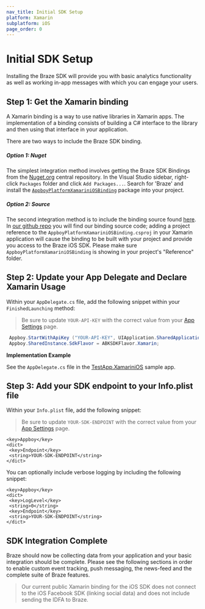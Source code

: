 ```yaml
---
nav_title: Initial SDK Setup
platform: Xamarin
subplatform: iOS
page_order: 0
---
```

# Initial SDK Setup

Installing the Braze SDK will provide you with basic analytics functionality as well as working in-app messages with which you can engage your users.

## Step 1: Get the Xamarin binding

A Xamarin binding is a way to use native libraries in Xamarin apps.  The implementation of a binding consists of building a C# interface to the library and then using that interface in your application.

There are two ways to include the Braze SDK binding.

##### Option 1: Nuget

The simplest integration method involves getting the Braze SDK Bindings from the [Nuget.org][9] central repository. In the Visual Studio sidebar, right-click `Packages` folder and click `Add Packages...`.  Search for 'Braze' and install the [`AppboyPlatformXamariniOSBinding`][11] package into your project.

##### Option 2: Source

The second integration method is to include the binding source found [here][3].  In [our github repo][7] you will find our binding source code; adding a project reference to the ```AppboyPlatformXamariniOSBinding.csproj``` in your Xamarin application will cause the binding to be built with your project and provide you access to the Braze iOS SDK. Please make sure `AppboyPlatformXamariniOSBinding` is showing in your project's "Reference" folder.

## Step 2: Update your App Delegate and Declare Xamarin Usage

Within your `AppDelegate.cs` file, add the following snippet within your `FinishedLaunching` method:

>  Be sure to update `YOUR-API-KEY` with the correct value from your [App Settings][5] page.

```csharp
 Appboy.StartWithApiKey ("YOUR-API-KEY", UIApplication.SharedApplication, options);
 Appboy.SharedInstance.SdkFlavor = ABKSDKFlavor.Xamarin;
```

**Implementation Example**

See the `AppDelegate.cs` file in the [TestApp.XamariniOS][10] sample app.

## Step 3: Add your SDK endpoint to your Info.plist file

Within your `Info.plist` file, add the following snippet:

>  Be sure to update `YOUR-SDK-ENDPOINT` with the correct value from your [App Settings][5] page.

```
<key>Appboy</key>
<dict>
 <key>Endpoint</key>
 <string>YOUR-SDK-ENDPOINT</string>
</dict>
```

You can optionally include verbose logging by including the following snippet:

```
<key>Appboy</key>
<dict>
 <key>LogLevel</key>
 <string>0</string>
 <key>Endpoint</key>
 <string>YOUR-SDK-ENDPOINT</string>
</dict>
```

## SDK Integration Complete

Braze should now be collecting data from your application and your basic integration should be complete. Please see the following sections in order to enable custom event tracking, push messaging, the news-feed and the complete suite of Braze features.

>  Our current public Xamarin binding for the iOS SDK does not connect to the iOS Facebook SDK (linking social data) and does not include sending the IDFA to Braze.


[2]: http://developer.xamarin.com/guides/ios/advanced_topics/binding_objective-c/
[3]: https://github.com/Appboy/appboy-xamarin-bindings
[4]: #add-api-calls
[5]: https://dashboard-01.braze.com/app_settings/app_settings/ "App Settings"
[7]: https://github.com/Appboy/appboy-xamarin-bindings/tree/master/appboy-component/src/ios-unified
[9]: https://www.nuget.org/
[10]: https://github.com/Appboy/appboy-xamarin-bindings/tree/master/appboy-component/samples/ios-unified/TestApp.XamariniOS
[11]: https://www.nuget.org/packages/AppboyPlatformXamariniOSBinding/
